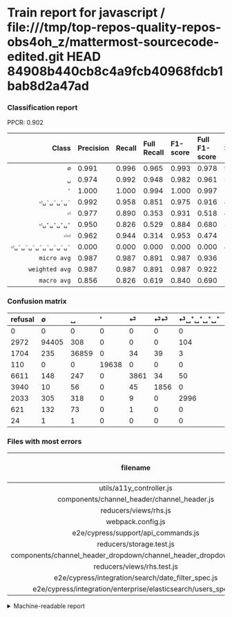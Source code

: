 # Train report for javascript / file:///tmp/top-repos-quality-repos-obs4oh_z/mattermost-sourcecode-edited.git HEAD 84908b440cb8c4a9fcb40968fdcb1bab8d2a47ad

### Classification report

PPCR: 0.902

| Class | Precision | Recall | Full Recall | F1-score | Full F1-score | Support | Full Support | PPCR |
|------:|:----------|:-------|:------------|:---------|:---------|:--------|:-------------|:-----|
| `∅` | 0.991| 0.996| 0.965| 0.993| 0.978| 94817| 97789| 0.970 |
| `␣` | 0.974| 0.992| 0.948| 0.982| 0.961| 37170| 38874| 0.956 |
| `'` | 1.000| 1.000| 0.994| 1.000| 0.997| 19638| 19748| 0.994 |
| `⏎␣⁻␣⁻␣⁻␣⁻` | 0.992| 0.958| 0.851| 0.975| 0.916| 4932| 5553| 0.888 |
| `⏎` | 0.977| 0.890| 0.353| 0.931| 0.518| 4340| 10951| 0.396 |
| `⏎␣⁺␣⁺␣⁺␣⁺` | 0.950| 0.826| 0.529| 0.884| 0.680| 3628| 5661| 0.641 |
| `⏎⏎` | 0.962| 0.944| 0.314| 0.953| 0.474| 1967| 5907| 0.333 |
| `⏎␣⁻␣⁻␣⁻␣⁻␣⁻␣⁻␣⁻␣⁻` | 0.000| 0.000| 0.000| 0.000| 0.000| 40| 64| 0.625 |
| `micro avg` | 0.987| 0.987| 0.891| 0.987| 0.936| 166532| 184547| 0.902 |
| `weighted avg` | 0.987| 0.987| 0.891| 0.987| 0.922| 166532| 184547| 0.902 |
| `macro avg` | 0.856| 0.826| 0.619| 0.840| 0.690| 166532| 184547| 0.902 |

### Confusion matrix

|refusal|  ∅| ␣| '| ⏎| ⏎⏎| ⏎␣⁺␣⁺␣⁺␣⁺| ⏎␣⁻␣⁻␣⁻␣⁻| ⏎␣⁻␣⁻␣⁻␣⁻␣⁻␣⁻␣⁻␣⁻| 
|:---|:---|:---|:---|:---|:---|:---|:---|:---|
|0 |0 |0 |0 |0 |0 |0 |0 |0 |
|2972 |94405 |308 |0 |0 |0 |104 |0 |0 |
|1704 |235 |36859 |0 |34 |39 |3 |0 |0 |
|110 |0 |0 |19638 |0 |0 |0 |0 |0 |
|6611 |148 |247 |0 |3861 |34 |50 |0 |0 |
|3940 |10 |56 |0 |45 |1856 |0 |0 |0 |
|2033 |305 |318 |0 |9 |0 |2996 |0 |0 |
|621 |132 |73 |0 |1 |0 |0 |4726 |0 |
|24 |1 |1 |0 |0 |0 |0 |38 |0 |

### Files with most errors

| filename | number of errors|
|:----:|:-----|
| utils/a11y_controller.js | 119 |
| components/channel_header/channel_header.js | 114 |
| reducers/views/rhs.js | 86 |
| webpack.config.js | 65 |
| e2e/cypress/support/api_commands.js | 58 |
| reducers/storage.test.js | 58 |
| components/channel_header_dropdown/channel_header_dropdown_items.js | 51 |
| reducers/views/rhs.test.js | 44 |
| e2e/cypress/integration/search/date_filter_spec.js | 41 |
| e2e/cypress/integration/enterprise/elasticsearch/users_spec.js | 41 |

<details>
    <summary>Machine-readable report</summary>
```json
{
  "cl_report": {"\u0027": {"f1-score": 1.0, "precision": 1.0, "recall": 1.0, "support": 19638}, "macro avg": {"f1-score": 0.839835430487575, "precision": 0.8558297427510255, "recall": 0.8255649176418812, "support": 166532}, "micro avg": {"f1-score": 0.9868433694425094, "precision": 0.9868433694425095, "recall": 0.9868433694425095, "support": 166532}, "weighted avg": {"f1-score": 0.9865036356828469, "precision": 0.9865237328298254, "recall": 0.9868433694425095, "support": 166532}, "\u2205": {"f1-score": 0.9934597191309793, "precision": 0.9912743080347768, "recall": 0.9956547876435661, "support": 94817}, "\u23ce": {"f1-score": 0.9314837153196622, "precision": 0.9774683544303797, "recall": 0.8896313364055299, "support": 4340}, "\u23ce\u23ce": {"f1-score": 0.9527720739219714, "precision": 0.96215655780197, "recall": 0.9435688866293849, "support": 1967}, "\u23ce\u2423\u207a\u2423\u207a\u2423\u207a\u2423\u207a": {"f1-score": 0.8836454800176965, "precision": 0.9502061528702823, "recall": 0.8257993384785005, "support": 3628}, "\u23ce\u2423\u207b\u2423\u207b\u2423\u207b\u2423\u207b": {"f1-score": 0.9748349834983498, "precision": 0.9920235096557515, "recall": 0.9582319545823196, "support": 4932}, "\u23ce\u2423\u207b\u2423\u207b\u2423\u207b\u2423\u207b\u2423\u207b\u2423\u207b\u2423\u207b\u2423\u207b": {"f1-score": 0.0, "precision": 0.0, "recall": 0.0, "support": 40}, "\u2423": {"f1-score": 0.9824874720119416, "precision": 0.9735090592150442, "recall": 0.9916330373957493, "support": 37170}},
  "cl_report_full": {"\u0027": {"f1-score": 0.9972071294368557, "precision": 1.0, "recall": 0.994429815677537, "support": 19748}, "macro avg": {"f1-score": 0.6904947007133815, "precision": 0.8558297427510255, "recall": 0.619383900619862, "support": 184547}, "micro avg": {"f1-score": 0.9362052415553194, "precision": 0.9868433694425095, "recall": 0.8905102765149258, "support": 184547}, "weighted avg": {"f1-score": 0.9217204319728408, "precision": 0.9851336125385881, "recall": 0.8905102765149258, "support": 184547}, "\u2205": {"f1-score": 0.9781634503302681, "precision": 0.9912743080347768, "recall": 0.9653948808148156, "support": 97789}, "\u23ce": {"f1-score": 0.5182202536742501, "precision": 0.9774683544303797, "recall": 0.35257054150305905, "support": 10951}, "\u23ce\u23ce": {"f1-score": 0.47371107708014293, "precision": 0.96215655780197, "recall": 0.3142034873878449, "support": 5907}, "\u23ce\u2423\u207a\u2423\u207a\u2423\u207a\u2423\u207a": {"f1-score": 0.6798275470841844, "precision": 0.9502061528702823, "recall": 0.5292351174704116, "support": 5661}, "\u23ce\u2423\u207b\u2423\u207b\u2423\u207b\u2423\u207b": {"f1-score": 0.9161577978094407, "precision": 0.9920235096557515, "recall": 0.8510714928867279, "support": 5553}, "\u23ce\u2423\u207b\u2423\u207b\u2423\u207b\u2423\u207b\u2423\u207b\u2423\u207b\u2423\u207b\u2423\u207b": {"f1-score": 0.0, "precision": 0.0, "recall": 0.0, "support": 64}, "\u2423": {"f1-score": 0.9606703502919098, "precision": 0.9735090592150442, "recall": 0.9481658692185008, "support": 38874}},
  "ppcr": 0.9023825908847068
}
```
</details>
